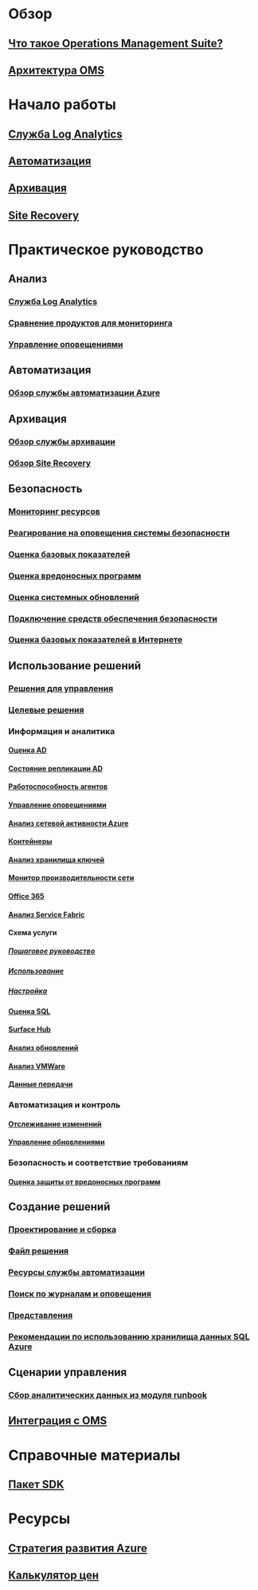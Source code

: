 # Обзор
## [Что такое Operations Management Suite?](operations-management-suite-overview.md)
## [Архитектура OMS](operations-management-suite-architecture.md)

# Начало работы
## [Служба Log Analytics](../log-analytics/log-analytics-get-started.md)
## [Автоматизация](../automation/automation-offering-get-started.md)
## [Архивация](../backup/backup-introduction-to-azure-backup.md)
## [Site Recovery](../site-recovery/site-recovery-overview.md)


# Практическое руководство

## Анализ
### [Служба Log Analytics](../log-analytics/log-analytics-overview.md?toc=%2fazure%2foperations-management-suite%2ftoc.json)
### [Сравнение продуктов для мониторинга](operations-management-suite-monitoring-product-comparison.md)
### [Управление оповещениями](operations-management-suite-monitoring-alerts.md)
## Автоматизация
### [Обзор службы автоматизации Azure](../automation/automation-intro.md?toc=%2fazure%2foperations-management-suite%2ftoc.json)

## Архивация
### [Обзор службы архивации](../backup/backup-introduction-to-azure-backup.md?toc=%2fazure%2foperations-management-suite%2ftoc.json)
### [Обзор Site Recovery](../site-recovery/site-recovery-overview.md?toc=%2fazure%2foperations-management-suite%2ftoc.json)

## Безопасность
### [Мониторинг ресурсов](oms-security-monitoring-resources.md)
### [Реагирование на оповещения системы безопасности](oms-security-responding-alerts.md)
### [Оценка базовых показателей](oms-security-baseline.md)
### [Оценка вредоносных программ](../log-analytics/log-analytics-malware.md?toc=%2fazure%2foperations-management-suite%2ftoc.json)
### [Оценка системных обновлений](../log-analytics/log-analytics-system-update.md?toc=%2fazure%2foperations-management-suite%2ftoc.json)
### [Подключение средств обеспечения безопасности](oms-security-connect-products.md)
### [Оценка базовых показателей в Интернете](oms-security-web-baseline-assessment.md)

## Использование решений
### [Решения для управления](operations-management-suite-solutions.md)
### [Целевые решения](operations-management-suite-solution-targeting.md)
### Информация и аналитика
#### [Оценка AD](../log-analytics/log-analytics-ad-assessment.md?toc=%2fazure%2foperations-management-suite%2ftoc.json)
#### [Состояние репликации AD](../log-analytics/log-analytics-ad-replication-status.md?toc=%2fazure%2foperations-management-suite%2ftoc.json)
#### [Работоспособность агентов](oms-solution-agenthealth.md)
#### [Управление оповещениями](../log-analytics/log-analytics-solution-alert-management.md?toc=%2fazure%2foperations-management-suite%2ftoc.json)
#### [Анализ сетевой активности Azure](../log-analytics/log-analytics-azure-networking-analytics.md?toc=%2fazure%2foperations-management-suite%2ftoc.json)
#### [Контейнеры](../log-analytics/log-analytics-containers.md?toc=%2fazure%2foperations-management-suite%2ftoc.json)
#### [Анализ хранилища ключей](../log-analytics/log-analytics-azure-key-vault.md?toc=%2fazure%2foperations-management-suite%2ftoc.json)
#### [Монитор производительности сети](../log-analytics/log-analytics-network-performance-monitor.md?toc=%2fazure%2foperations-management-suite%2ftoc.json)
#### [Office 365](oms-solution-office-365.md)
#### [Анализ Service Fabric](../log-analytics/log-analytics-service-fabric.md?toc=%2fazure%2foperations-management-suite%2ftoc.json)
#### Схема услуги
##### [Пошаговое руководство](operations-management-suite-walkthrough-servicemap.md)
##### [Использование](operations-management-suite-service-map.md)
##### [Настройка](operations-management-suite-service-map-configure.md)
#### [Оценка SQL](../log-analytics/log-analytics-sql-assessment.md?toc=%2fazure%2foperations-management-suite%2ftoc.json)
#### [Surface Hub](../log-analytics/log-analytics-surface-hubs.md?toc=%2fazure%2foperations-management-suite%2ftoc.json)
#### [Анализ обновлений](https://technet.microsoft.com/itpro/windows/deploy/manage-windows-upgrades-with-upgrade-analytics?f=255&MSPPError=-2147217396)
#### [Анализ VMWare](../log-analytics/log-analytics-vmware.md?toc=%2fazure%2foperations-management-suite%2ftoc.json)
#### [Данные передачи](../log-analytics/log-analytics-wire-data.md?toc=%2fazure%2foperations-management-suite%2ftoc.json)
### Автоматизация и контроль
#### [Отслеживание изменений](../log-analytics/log-analytics-change-tracking.md?toc=%2fazure%2foperations-management-suite%2ftoc.json)
#### [Управление обновлениями](oms-solution-update-management.md)
### Безопасность и соответствие требованиям
#### [Оценка защиты от вредоносных программ](../log-analytics/log-analytics-malware.md?toc=%2fazure%2foperations-management-suite%2ftoc.json)

## Создание решений
### [Проектирование и сборка](operations-management-suite-solutions-creating.md)
### [Файл решения](operations-management-suite-solutions-solution-file.md)
### [Ресурсы службы автоматизации](operations-management-suite-solutions-resources-automation.md)
### [Поиск по журналам и оповещения](operations-management-suite-solutions-resources-searches-alerts.md)
### [Представления](operations-management-suite-solutions-resources-views.md)
### [Рекомендации по использованию хранилища данных SQL Azure](operations-management-suite-solutions-best-practices.md)

## Сценарии управления
### [Сбор аналитических данных из модуля runbook](operations-management-suite-runbook-datacollect.md)

## [Интеграция с OMS](operations-management-suite-integration.md)

# Справочные материалы
## [Пакет SDK](operations-management-suite-sdk.md)

# Ресурсы
## [Стратегия развития Azure](https://azure.microsoft.com/roadmap/)
## [Калькулятор цен](https://azure.microsoft.com/pricing/calculator/)

